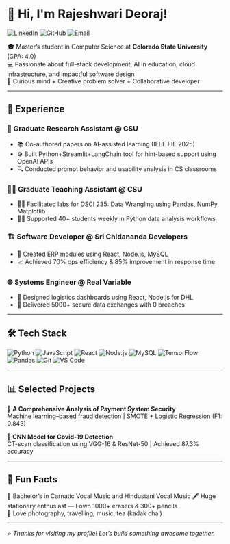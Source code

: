 # 👋 Hi, I'm Rajeshwari Deoraj!

[![LinkedIn](https://img.shields.io/badge/-LinkedIn-0A66C2?style=flat&logo=linkedin&logoColor=white)](https://www.linkedin.com/in/rajeshwari-deoraj-38027b16a/)
[![GitHub](https://img.shields.io/badge/-GitHub-181717?style=flat&logo=github&logoColor=white)](https://github.com/rajeshwarideoraj)
[![Email](https://img.shields.io/badge/-Email-EA4335?style=flat&logo=gmail&logoColor=white)](mailto:rajeshwari.deoraj@gmail.com)

🎓 Master’s student in Computer Science at **Colorado State University** (GPA: 4.0)  
💻 Passionate about full-stack development, AI in education, cloud infrastructure, and impactful software design  
🧠 Curious mind + Creative problem solver + Collaborative developer

---

## 💼 Experience

### 🧪 Graduate Research Assistant @ CSU
- 📚 Co-authored papers on AI-assisted learning (IEEE FIE 2025)
- ⚙️ Built Python+Streamlit+LangChain tool for hint-based support using OpenAI APIs
- 🔍 Conducted prompt behavior and usability analysis in CS classrooms

### 👩‍🏫 Graduate Teaching Assistant @ CSU
- 🧑‍🎓 Facilitated labs for DSCI 235: Data Wrangling using Pandas, NumPy, Matplotlib
- 👨‍💻 Supported 40+ students weekly in Python data analysis workflows

### 🏗️ Software Developer @ Sri Chidananda Developers
- 🔧 Created ERP modules using React, Node.js, MySQL
- 📈 Achieved 70% ops efficiency & 85% improvement in response time

### 🌐 Systems Engineer @ Real Variable
- 🚛 Designed logistics dashboards using React, Node.js for DHL
- 🔐 Delivered 5000+ secure data exchanges with 0 breaches

---

## 🛠 Tech Stack

![Python](https://img.shields.io/badge/-Python-3776AB?style=flat&logo=python&logoColor=white)
![JavaScript](https://img.shields.io/badge/-JavaScript-F7DF1E?style=flat&logo=javascript&logoColor=black)
![React](https://img.shields.io/badge/-React-61DAFB?style=flat&logo=react&logoColor=black)
![Node.js](https://img.shields.io/badge/-Node.js-339933?style=flat&logo=nodedotjs&logoColor=white)
![MySQL](https://img.shields.io/badge/-MySQL-4479A1?style=flat&logo=mysql&logoColor=white)
![TensorFlow](https://img.shields.io/badge/-TensorFlow-FF6F00?style=flat&logo=tensorflow&logoColor=white)
![Pandas](https://img.shields.io/badge/-Pandas-150458?style=flat&logo=pandas&logoColor=white)
![Git](https://img.shields.io/badge/-Git-F05032?style=flat&logo=git&logoColor=white)
![VS Code](https://img.shields.io/badge/-VS%20Code-007ACC?style=flat&logo=visual-studio-code&logoColor=white)

---

## 📊 Selected Projects

**🔐 A Comprehensive Analysis of Payment System Security**  
Machine learning–based fraud detection | SMOTE + Logistic Regression (F1: 0.843)

**🦠 CNN Model for Covid-19 Detection**  
CT-scan classification using VGG-16 & ResNet-50 | Achieved 87.3% accuracy

---

## 🎵 Fun Facts

🎤 Bachelor’s in Carnatic Vocal Music and Hindustani Vocal Music
🖋️ Huge stationery enthusiast — I own 1000+ erasers & 300+ pencils  
📸 Love photography, travelling, music, tea (kadak chai)

---

⭐ *Thanks for visiting my profile! Let’s build something awesome together.*
